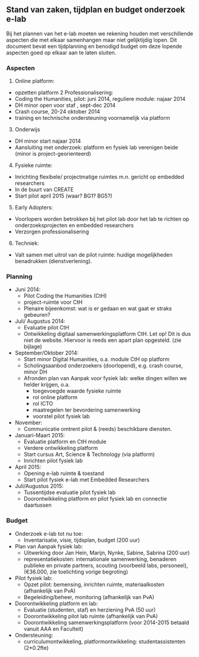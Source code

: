 ## Stand van zaken, tijdplan en budget onderzoek e-lab

Bij het plannen van het e-lab moeten we rekening houden met verschillende aspecten die met elkaar samenhangen maar niet gelijktijdig lopen. Dit document bevat een tijdplanning en benodigd budget om deze lopende aspecten goed op elkaar aan te laten sluiten.

### Aspecten

1. Online platform:
  + opzetten platform
2 Professionalisering:
  + Coding the Humanities, pilot: juni 2014, reguliere module: najaar 2014
  + DH minor open voor staf , sept-dec 2014
  + Crash course, 20-24 oktober 2014
  + training en technische ondersteuning voornamelijk via platform
3. Onderwijs  
  + DH minor start najaar 2014
  + Aansluiting met onderzoek: platform en fysiek lab verenigen beide (minor is project-georienteerd)
4. Fysieke ruimte:
  + Inrichting flexibele/ projectmatige ruimtes m.n. gericht op embedded researchers
  + In de buurt van CREATE
  + Start pilot april 2015 (waar? BG1? BG5?)
5. Early Adopters: 
  + Voorlopers worden betrokken bij het pilot lab door het lab te richten op onderzoeksprojecten en embedded researchers
  + Verzorgen professionalisering 
6. Techniek: 
  + Valt samen met uitrol van de pilot ruimte: huidige mogelijkheden benadrukken (dienstverlening).



### Planning

+ Juni 2014:
  + Pilot Coding the Humanities (CtH)
  + project-ruimte voor CtH
  + Plenaire bijeenkomst: wat is er gedaan en wat gaat er straks gebeuren? 
+ Juli/ Augustus 2014:
  + Evaluatie pilot CtH
  + Ontwikkeling digitaal samenwerkingsplatform CtH. Let op! Dit is dus niet de website. Hiervoor is reeds een apart plan opgesteld. (zie bijlage)
+ September/Oktober 2014:
  + Start minor Digital Humanities, o.a. module CtH op platform
  + Scholingsaanbod onderzoekers (doorlopend), e.g. crash course, minor DH
  + Afronden plan van Aanpak voor fysiek lab: welke dingen willen we helder krijgen, o.a. 
    + toegevoegde waarde fysieke ruimte
    + rol online platform
    + rol ICTO
    + maatregelen ter bevordering samenwerking
    + voorstel pilot fysiek lab
+ November:
  + Communicatie omtrent pilot & (reeds) beschikbare diensten. 
+ Januari-Maart 2015:
  + Evaluatie platform en CtH module
  + Verdere ontwikkeling platform
  + Start cursus Art, Science & Technology (via platform)
  + Inrichten pilot fysiek lab
+ April 2015:
  + Opening e-lab ruimte & toestand
  + Start pilot fysiek e-lab met Embedded Researchers
+ Juli/Augustus 2015:
  + Tussentijdse evaluatie pilot fysiek lab
  + Doorontwikkeling platform en pilot fysiek lab en connectie daartussen

### Budget

+ Onderzoek e-lab tot nu toe:
  + Inventarisatie, visie, tijdsplan, budget (200 uur)
+ Plan van Aanpak fysiek lab: 
  + Uitwerking door Jan Hein, Marijn, Nynke, Sabine, Sabrina (200 uur)
  + representatiekosten: internationale samenwerking, benaderen publieke en private partners, scouting (voorbeeld labs, personeel),  (€36.000, zie toelichting vorige begroting)
+ Pilot fysiek lab:
  + Opzet pilot: bemensing, inrichten ruimte, materiaalkosten (afhankelijk van PvA)
  + Begeleiding/beheer, monitoring (afhankelijk van PvA)
+ Doorontwikkeling platform en lab:
  + Evaluatie (studenten, staf) en herziening PvA (50 uur)
  + Doorontwikkeling pilot lab ruimte (afhankelijk van PvA)
  + Doorontwikkeling samenwerkingsplatform (voor 2014-2015 betaald vanuit AAA en Faculteit)
+ Ondersteuning:
  + curriculumontwikkeling, platformontwikkeling: studentassistenten (2*0.2fte)

